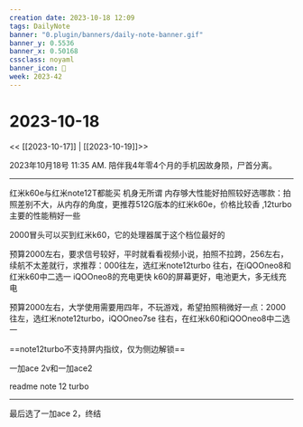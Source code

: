 ```yaml
---
creation date: 2023-10-18 12:09
tags: DailyNote
banner: "0.plugin/banners/daily-note-banner.gif"
banner_y: 0.5536
banner_x: 0.50168
cssclass: noyaml
banner_icon: 💌
week: 2023-42
---
```


# 2023-10-18

<< [[2023-10-17]] | [[2023-10-19]]>>

2023年10月18号 11:35 AM. 陪伴我4年零4个月的手机因故身陨，尸首分离。

---

红米k60e与红米note12T都能买 机身无所谓 内存够大性能好拍照较好选哪款：拍照差别不大，从内存的角度，更推荐512G版本的红米k60e，价格比较香 ,12turbo主要的性能稍好一些

2000冒头可以买到红米k60，它的处理器属于这个档位最好的

预算2000左右，要求信号较好，平时就看看视频小说，拍照不拉跨，256左右，续航不太差就行，求推荐：000往左，选红米note12turbo  往右，在iQOOneo8和红米k60中二选一  iQOOneo8的充电更快  k60的屏幕更好，电池更大，多无线充电

预算2000左右，大学使用需要用四年，不玩游戏，希望拍照稍微好一点：2000往左，选红米note12turbo，iQOOneo7se  往右，在红米k60和iQOOneo8中二选一

==note12turbo不支持屏内指纹，仅为侧边解锁==

一加ace 2v和一加ace2

readme note 12 turbo

---

最后选了一加ace 2，终结